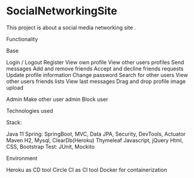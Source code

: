 # SocialNetworkingSite
 This project is about a social media networking site .

Functionality

Base


Login / Logout
Register
View own profile
View other users profiles
Send messages
Add and remove friends
Accept and decline friends requests
Update profile information
Change password
Search for other users
View other users friends lists
View last messages
Drag and drop profile image upload

Admin
Make other user admin
Block user

Technologies used

Stack:

Java 11
Spring: SpringBoot, MVC, Data JPA, Security, DevTools, Actuator
Maven
H2, Mysql, ClearDb(Heroku)
Thymeleaf
Javascript, jQuery
Html, CSS, Bootstrap
Test: JUnit, Mockito

Environment

Heroku as CD tool
Circle CI as CI tool
Docker for containerization
